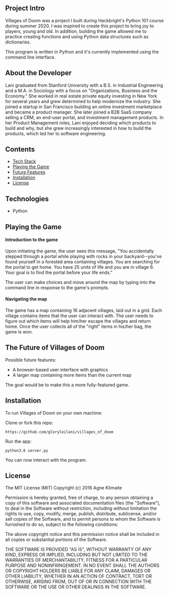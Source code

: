 ## Project Intro
Villages of Doom was a project I built during Hackbright's Python 101 course during summer 2020. I was inspired to create this project to bring joy to players, young and old. In addition, building the game allowed me to practice creating functions and using Python data structures such as dictionaries. 

This program is written in Python and it's currently implemented using the command line interface.

## About the Developer
Lani graduated from Stanford University with a B.S. in Industrial Engineering and a M.A. in Sociology with a focus on "Organizations, Business and the Economy." She worked in real estate private equity investing in New York for several years and grew determined to help modernize the industry. She joined a startup in San Francisco building an online investment marketplace and became a product manager. She later joined a B2B SaaS company selling a CRM, an end-user portal, and investment management products. In her Product Management roles, Lani enjoyed deciding which products to build and why, but she grew increasingly interested in how to build the products, which led her to software engineering.


## Contents
* [Tech Stack](#tech-stack)
* [Playing the Game](#playing-the-game)
* [Future Features](#future)
* [Installation](#installation)
* [License](#license)

## <a name="tech-stack"></a>Technologies
* Python

## <a name="playing-the-game"></a>Playing the Game

#### Introduction to the game
Upon initiating the game, the user sees this message, "You accidentally stepped through a portal while playing with rocks in your backyard--you've found yourself in a forested area containing villages. You are searching for the portal to get home. You have 25 units of life and you are in village 6. Your goal is to find the portal before your life ends."

The user can make choices and move around the map by typing into the command line in response to the game's prompts. 

#### Navigating the map
The game has a map containing 16 adjacent villages, laid out in a grid. Each village contains items that the user can interact with. The user needs to figure out which items will help him/her escape the villages and return home. Once the user collects all of the "right" items in his/her bag, the game is won.


## <a name="future"></a>The Future of Villages of Doom
Possible future features:
* A browser-based user interface with graphics
* A larger map containing more items than the current map

The goal would be to make this a more fully-featured game.

## <a name="installation"></a>Installation
To run Villages of Doom on your own machine: 

Clone or fork this repo:
```
https://github.com/gloryleilani/villages_of_doom
```



Run the app:

```
python3.6 server.py
```

You can now interact with the program. 

## <a name="license"></a>License
The MIT License (MIT) Copyright (c) 2016 Agne Klimaite

Permission is hereby granted, free of charge, to any person obtaining a copy of this software and associated documentation files (the "Software"), to deal in the Software without restriction, including without limitation the rights to use, copy, modify, merge, publish, distribute, sublicense, and/or sell copies of the Software, and to permit persons to whom the Software is furnished to do so, subject to the following conditions:

The above copyright notice and this permission notice shall be included in all copies or substantial portions of the Software.

THE SOFTWARE IS PROVIDED "AS IS", WITHOUT WARRANTY OF ANY KIND, EXPRESS OR IMPLIED, INCLUDING BUT NOT LIMITED TO THE WARRANTIES OF MERCHANTABILITY, FITNESS FOR A PARTICULAR PURPOSE AND NONINFRINGEMENT. IN NO EVENT SHALL THE AUTHORS OR COPYRIGHT HOLDERS BE LIABLE FOR ANY CLAIM, DAMAGES OR OTHER LIABILITY, WHETHER IN AN ACTION OF CONTRACT, TORT OR OTHERWISE, ARISING FROM, OUT OF OR IN CONNECTION WITH THE SOFTWARE OR THE USE OR OTHER DEALINGS IN THE SOFTWARE.